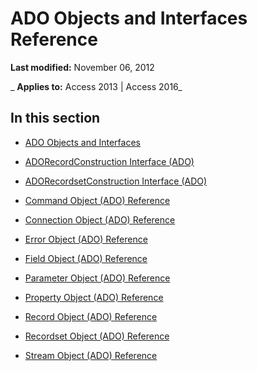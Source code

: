 
# ADO Objects and Interfaces Reference

 **Last modified:** November 06, 2012

 _ **Applies to:** Access 2013 | Access 2016_

## In this section


- [ADO Objects and Interfaces](bebf4a80-8b6e-c43c-4138-897055cc60d3.md)
    
- [ADORecordConstruction Interface (ADO)](3f0afbdb-f1c4-e44e-7c0f-a0c4cee554a7.md)
    
- [ADORecordsetConstruction Interface (ADO)](2b53aa6e-3b6f-a996-3967-534215fd586c.md)
    
- [Command Object (ADO) Reference](87df0a0c-1529-46d8-bd36-b7a9c8b17615.md)
    
- [Connection Object (ADO) Reference](817875e9-0970-4d26-8c35-6c6257279bd0.md)
    
- [Error Object (ADO) Reference](19c9300f-2005-4732-a62c-c95ac512eb43.md)
    
- [Field Object (ADO) Reference](c718c40e-48bb-40e3-a3d4-a9580518cbbf.md)
    
- [Parameter Object (ADO) Reference](dab4b726-04e6-4441-968b-a7491d8d3311.md)
    
- [Property Object (ADO) Reference](595d2afb-1d5b-4138-9066-b5d14cdceeb2.md)
    
- [Record Object (ADO) Reference](19cdd7b8-1dde-40f6-b971-b30cf0bfbf4e.md)
    
- [Recordset Object (ADO) Reference](276c0dcb-2327-4035-b604-ef181a1490cd.md)
    
- [Stream Object (ADO) Reference](4574095e-06d3-4c2f-86e0-2a7cf1247395.md)
    
